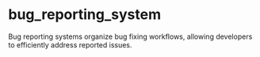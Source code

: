 # bug_reporting_system
Bug reporting systems organize bug fixing workflows, allowing developers to efficiently address reported issues.
